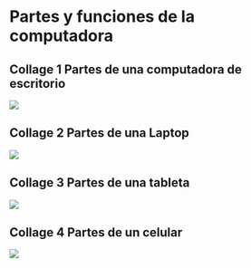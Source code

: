 # Partes y funciones de la computadora
## Collage 1 Partes de una computadora de escritorio
<img src="imágenes/P1.3 P1 PC.jpeg">

## Collage 2 Partes de una Laptop
<img src="imágenes/P1.3 P1 LapTop.jpeg">

## Collage 3 Partes de una tableta
<img src="imágenes/P1.3 P1 Tablet.jpeg">

## Collage 4 Partes de un celular
<img src="imágenes/P1.3 P1 Cel.jpeg">
